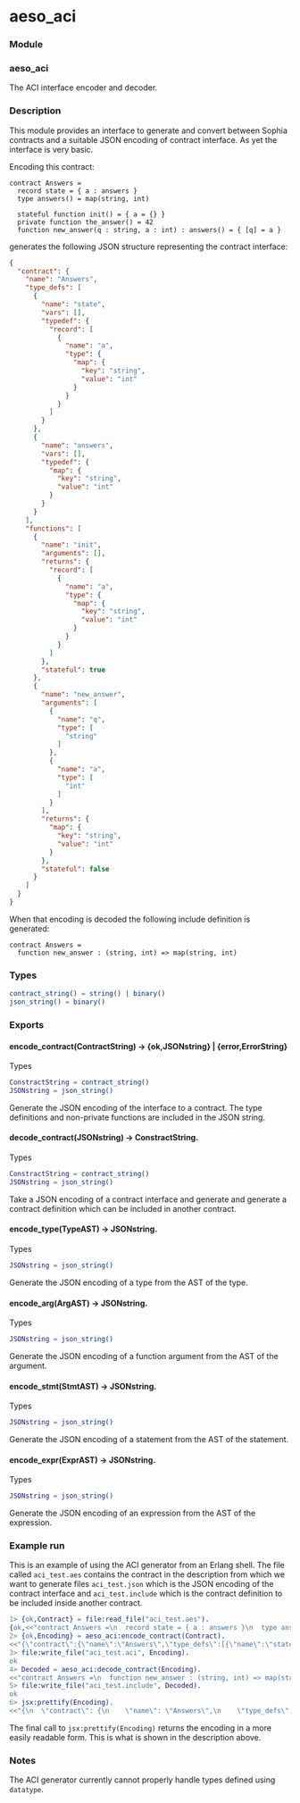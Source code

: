 # aeso_aci

### Module

### aeso_aci

The ACI interface encoder and decoder.

### Description

This module provides an interface to generate and convert between
Sophia contracts and a suitable JSON encoding of contract
interface. As yet the interface is very basic.

Encoding this contract:

```
contract Answers =
  record state = { a : answers }
  type answers() = map(string, int)

  stateful function init() = { a = {} }
  private function the_answer() = 42
  function new_answer(q : string, a : int) : answers() = { [q] = a }
```

generates the following JSON structure representing the contract interface:


``` json
{
  "contract": {
    "name": "Answers",
    "type_defs": [
      {
        "name": "state",
        "vars": [],
        "typedef": {
          "record": [
            {
              "name": "a",
              "type": {
                "map": {
                  "key": "string",
                  "value": "int"
                }
              }
            }
          ]
        }
      },
      {
        "name": "answers",
        "vars": [],
        "typedef": {
          "map": {
            "key": "string",
            "value": "int"
          }
        }
      }
    ],
    "functions": [
      {
        "name": "init",
        "arguments": [],
        "returns": {
          "record": [
            {
              "name": "a",
              "type": {
                "map": {
                  "key": "string",
                  "value": "int"
                }
              }
            }
          ]
        },
        "stateful": true
      },
      {
        "name": "new_answer",
        "arguments": [
          {
            "name": "q",
            "type": [
              "string"
            ]
          },
          {
            "name": "a",
            "type": [
              "int"
            ]
          }
        ],
        "returns": {
          "map": {
            "key": "string",
            "value": "int"
          }
        },
        "stateful": false
      }
    ]
  }
}
```

When that encoding is decoded the following include definition is generated:

```
contract Answers =
  function new_answer : (string, int) => map(string, int)
```

### Types
``` erlang
contract_string() = string() | binary()
json_string() = binary()
```

### Exports

#### encode_contract(ContractString) -> {ok,JSONstring} | {error,ErrorString}

Types

``` erlang
ConstractString = contract_string()
JSONstring = json_string()
```

Generate the JSON encoding of the interface to a contract. The type definitions and non-private functions are included in the JSON string.

#### decode_contract(JSONstring) -> ConstractString.

Types

``` erlang
ConstractString = contract_string()
JSONstring = json_string()
```

Take a JSON encoding of a contract interface and generate and generate a contract definition which can be included in another contract.

#### encode_type(TypeAST) -> JSONstring.

Types

``` erlang
JSONstring = json_string()
```

Generate the JSON encoding of a type from the AST of the type.

#### encode_arg(ArgAST) -> JSONstring.

Types

``` erlang
JSONstring = json_string()
```

Generate the JSON encoding of a function argument from the AST of the argument.

#### encode_stmt(StmtAST) -> JSONstring.

Types

``` erlang
JSONstring = json_string()
```

Generate the JSON encoding of a statement from the AST of the statement.

#### encode_expr(ExprAST) -> JSONstring.

Types

``` erlang
JSONstring = json_string()
```

Generate the JSON encoding of an expression from the AST of the expression.

### Example run

This is an example of using the ACI generator from an Erlang shell. The file called `aci_test.aes` contains the contract in the description from which we want to generate files `aci_test.json` which is the JSON encoding of the contract interface and `aci_test.include` which is the contract definition to be included inside another contract.

``` erlang
1> {ok,Contract} = file:read_file("aci_test.aes").
{ok,<<"contract Answers =\n  record state = { a : answers }\n  type answers() = map(string, int)\n\n  stateful function"...>>}
2> {ok,Encoding} = aeso_aci:encode_contract(Contract).
<<"{\"contract\":{\"name\":\"Answers\",\"type_defs\":[{\"name\":\"state\",\"vars\":[],\"typedef\":\"{a : map(string,int)}\"},{\"name\":\"ans"...>>
3> file:write_file("aci_test.aci", Encoding).
ok
4> Decoded = aeso_aci:decode_contract(Encoding).
<<"contract Answers =\n  function new_answer : (string, int) => map(string, int)\n">>
5> file:write_file("aci_test.include", Decoded).
ok
6> jsx:prettify(Encoding).
<<"{\n  \"contract\": {\n    \"name\": \"Answers\",\n    \"type_defs\": [\n      {\n        \"name\": \"state\",\n        \"vars\": [],\n   "...>>
```

The final call to `jsx:prettify(Encoding)` returns the encoding in a
more easily readable form. This is what is shown in the description
above.

### Notes

The ACI generator currently cannot properly handle types defined using `datatype`.
